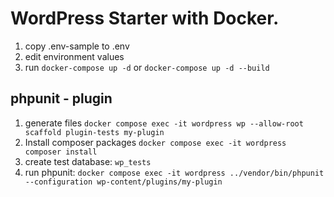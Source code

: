 # WordPress Starter with Docker.

1. copy .env-sample to .env
2. edit environment values
3. run ```docker-compose up -d``` or ```docker-compose up -d --build```


## phpunit - plugin
1. generate files `docker compose exec -it wordpress wp --allow-root scaffold plugin-tests my-plugin`
2. Install composer packages `docker compose exec -it wordpress composer install`
3. create test database: `wp_tests`
4. run phpunit: `docker compose exec -it wordpress ../vendor/bin/phpunit --configuration wp-content/plugins/my-plugin`

